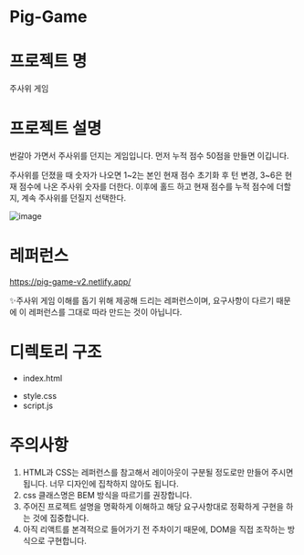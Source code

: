 # Pig-Game
# 프로젝트 명

주사위 게임

# 프로젝트 설명

번갈아 가면서 주사위를 던지는 게임입니다. 먼저 누적 점수 50점을 만들면 이깁니다.

주사위를 던졌을 때 숫자가 나오면 1~2는 본인 현재 점수 초기화 후 턴 변경, 3~6은 현재 점수에 나온 주사위 숫자를 더한다. 이후에 홀드 하고 현재 점수를 누적 점수에 더할지, 계속 주사위를 던질지 선택한다.

![image](https://github.com/leechangseop71/Pig-Game/assets/93169766/cd4c3d14-d4b3-46cf-9ee7-56093a78dc0d)

# 레퍼런스

https://pig-game-v2.netlify.app/

✨주사위 게임 이해를 돕기 위해 제공해 드리는 레퍼런스이며, 요구사항이 다르기 때문에 이 레퍼런스를 그대로 따라 만드는 것이 아닙니다.

# 디렉토리 구조

- index.html

<body>
    <!-- html 코드는 여기에 입력하고 아래에 script.js 파일을 삽입합니다 -->
  <script src="script.js"></script>
</body>

- style.css
- script.js

# 주의사항

1. HTML과 CSS는 레퍼런스를 참고해서 레이아웃이 구분될 정도로만 만들어 주시면 됩니다. 너무 디자인에 집착하지 않아도 됩니다.
2. css 클래스명은 BEM 방식을 따르기를 권장합니다.
3. 주어진 프로젝트 설명을 명확하게 이해하고 해당 요구사항대로 정확하게 구현을 하는 것에 집중합니다.
4. 아직 리액트를 본격적으로 들어가기 전 주차이기 때문에, DOM을 직접 조작하는 방식으로 구현합니다.
